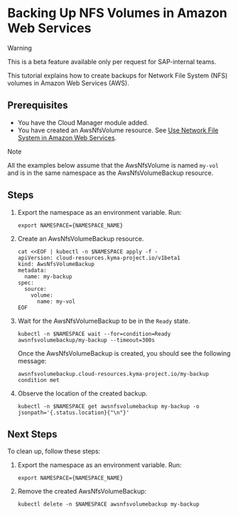 # Backing Up NFS Volumes in Amazon Web Services

> [!WARNING]
> This is a beta feature available only per request for SAP-internal teams.

This tutorial explains how to create backups for Network File System (NFS) volumes in Amazon Web Services (AWS).

## Prerequisites <!-- {docsify-ignore} -->

* You have the Cloud Manager module added.
* You have created an AwsNfsVolume resource. See [Use Network File System in Amazon Web Services](./01-20-10-aws-nfs-volume.md).

> [!NOTE]
> All the examples below assume that the AwsNfsVolume is named `my-vol` and is in the same namespace as the AwsNfsVolumeBackup resource.

## Steps <!-- {docsify-ignore} -->

1. Export the namespace as an environment variable. Run:

   ```shell
   export NAMESPACE={NAMESPACE_NAME}
   ```

2. Create an AwsNfsVolumeBackup resource.

   ```shell
   cat <<EOF | kubectl -n $NAMESPACE apply -f -
   apiVersion: cloud-resources.kyma-project.io/v1beta1
   kind: AwsNfsVolumeBackup
   metadata:
     name: my-backup
   spec:
     source:
       volume:
         name: my-vol
   EOF
   ```

3. Wait for the AwsNfsVolumeBackup to be in the `Ready` state.

   ```shell
   kubectl -n $NAMESPACE wait --for=condition=Ready awsnfsvolumebackup/my-backup --timeout=300s
   ```

   Once the AwsNfsVolumeBackup is created, you should see the following message:

   ```console
   awsnfsvolumebackup.cloud-resources.kyma-project.io/my-backup condition met
   ```

4. Observe the location of the created backup.

   ```shell
   kubectl -n $NAMESPACE get awsnfsvolumebackup my-backup -o jsonpath='{.status.location}{"\n"}' 
   ```

## Next Steps <!-- {docsify-ignore} -->

To clean up, follow these steps:

1. Export the namespace as an environment variable. Run:

   ```shell
   export NAMESPACE={NAMESPACE_NAME}
   ```

2. Remove the created AwsNfsVolumeBackup:

   ```shell
   kubectl delete -n $NAMESPACE awsnfsvolumebackup my-backup
   ```
